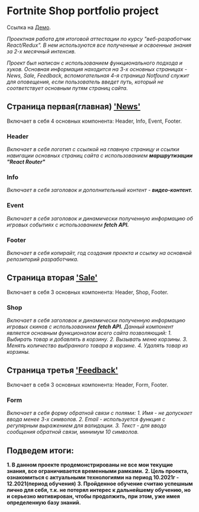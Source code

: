 # Fortnite Shop portfolio project
Ссылка на [Демо](https://egilmanof.github.io/react-fortnite-shop/).

*Проектная работа для итоговой аттестации по курсу "веб-разработчик React/Redux".
В нем используются все полученные и освоенные знания за 2-х месячный интенсив.*

*Проект был написан с использованием функционального подхода и хуков. Основная информация находится на 3-х основных страницах - News, Sale, Feedback, вспомогательная 4-я страница Notfound служит для оповещения, если пользователь введет путь, который не соответствует основным путям страниц сайта.*


## Страница первая(главная) ['News'](https://egilmanof.github.io/react-fortnite-shop/)
Включает в себя 4 основных компонента: Header, Info, Event, Footer.

### Header
*Включает в себя логотип с ссылкой на главную страницу и ссылки навигации основных страниц сайта с использованием **маршрутизации "React Router"***

### Info
*Включает в себя заголовок и дополнительный контент - **видео-контент.***

### Event
*Включает в себя заголовок и динамически полученную информацию об игровых событиях с использованием **fetch API.***

### Footer
*Включает в себя копирайт, год создания проекта и ссылку на основной репозиторий разработчика.*

## Страница вторая ['Sale'](https://egilmanof.github.io/react-fortnite-shop/sale)
Включает в себя 3 основных компонента: Header, Shop, Footer.

### Shop 

*Включает в себя заголовок и динамически полученную информацию игровых скинов с использованием **fetch API.***
*Данный компонент является основным функционалом всего сайта позволяющий:*
*1. Выбирать товар и добавлять в корзину.*
*2. Вызывать меню корзины.*
*3. Менять количество выбранного товара в корзине.*
*4. Удалять товар из корзины.*

## Страница третья ['Feedback'](https://egilmanof.github.io/react-fortnite-shop/feedbaack)
Включает в себя 3 основных компонента: Header, Form, Footer.

### Form 
*Включает в себя форму обратной связи с полями:* 
*1. Имя - не допускает ввода менее 3-х символов.*
*2. Email - используется функция с регулярным выражением для валидации.*
*3. Текст - для ввода сообщения обратной связи, минимум 10 символов.*


## Подведем итоги:

**1. В данном проекте продемонстрированы не все мои текущие знания, все ограничивается временными рамками.**
**2. Цель проекта, ознакомиться с актуальными технологиями на период 10.2021г - 12.2021(период обучения)**
**3. Пройденное обучение считаю успешным лично для себя, т.к. не потерял интерес к дальнейшему обучению, но и серьезно мотивирован, чтобы продолжить, при этом, уже имея определенную базу знаний.**